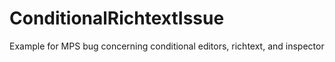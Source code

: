 # ConditionalRichtextIssue
Example for MPS bug concerning conditional editors, richtext, and inspector
